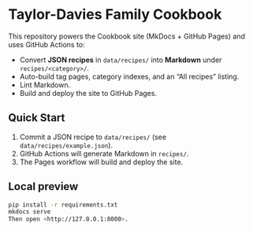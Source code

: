 # Taylor-Davies Family Cookbook

This repository powers the Cookbook site (MkDocs + GitHub Pages) and uses
GitHub Actions to:

- Convert **JSON recipes** in `data/recipes/` into **Markdown** under
  `recipes/<category>/`.
- Auto-build tag pages, category indexes, and an “All recipes” listing.
- Lint Markdown.
- Build and deploy the site to GitHub Pages.

## Quick Start

1. Commit a JSON recipe to `data/recipes/` (see `data/recipes/example.json`).
2. GitHub Actions will generate Markdown in `recipes/`.
3. The Pages workflow will build and deploy the site.

## Local preview

```bash
pip install -r requirements.txt
mkdocs serve
Then open <http://127.0.0.1:8000>.
```
